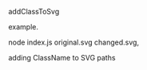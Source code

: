 addClassToSvg


example. 


node index.js original.svg changed.svg,




adding ClassName to SVG paths
